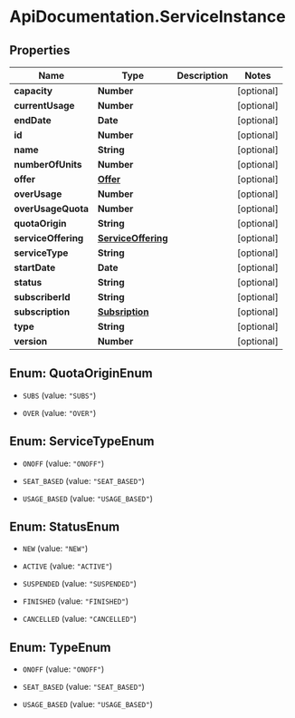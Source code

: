# ApiDocumentation.ServiceInstance

## Properties
Name | Type | Description | Notes
------------ | ------------- | ------------- | -------------
**capacity** | **Number** |  | [optional] 
**currentUsage** | **Number** |  | [optional] 
**endDate** | **Date** |  | [optional] 
**id** | **Number** |  | [optional] 
**name** | **String** |  | [optional] 
**numberOfUnits** | **Number** |  | [optional] 
**offer** | [**Offer**](Offer.md) |  | [optional] 
**overUsage** | **Number** |  | [optional] 
**overUsageQuota** | **Number** |  | [optional] 
**quotaOrigin** | **String** |  | [optional] 
**serviceOffering** | [**ServiceOffering**](ServiceOffering.md) |  | [optional] 
**serviceType** | **String** |  | [optional] 
**startDate** | **Date** |  | [optional] 
**status** | **String** |  | [optional] 
**subscriberId** | **String** |  | [optional] 
**subscription** | [**Subsription**](Subsription.md) |  | [optional] 
**type** | **String** |  | [optional] 
**version** | **Number** |  | [optional] 


<a name="QuotaOriginEnum"></a>
## Enum: QuotaOriginEnum


* `SUBS` (value: `"SUBS"`)

* `OVER` (value: `"OVER"`)




<a name="ServiceTypeEnum"></a>
## Enum: ServiceTypeEnum


* `ONOFF` (value: `"ONOFF"`)

* `SEAT_BASED` (value: `"SEAT_BASED"`)

* `USAGE_BASED` (value: `"USAGE_BASED"`)




<a name="StatusEnum"></a>
## Enum: StatusEnum


* `NEW` (value: `"NEW"`)

* `ACTIVE` (value: `"ACTIVE"`)

* `SUSPENDED` (value: `"SUSPENDED"`)

* `FINISHED` (value: `"FINISHED"`)

* `CANCELLED` (value: `"CANCELLED"`)




<a name="TypeEnum"></a>
## Enum: TypeEnum


* `ONOFF` (value: `"ONOFF"`)

* `SEAT_BASED` (value: `"SEAT_BASED"`)

* `USAGE_BASED` (value: `"USAGE_BASED"`)




